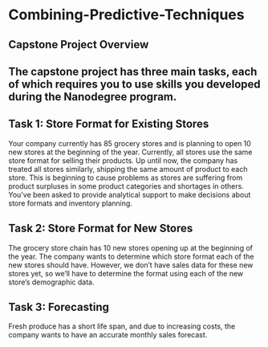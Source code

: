 # Combining-Predictive-Techniques


<h2> Capstone Project Overview <h2/> 
  
The capstone project has three main tasks, each of which requires you to use skills you developed during the Nanodegree program.


<h2> Task 1: Store Format for Existing Stores </h2>
  
Your company currently has 85 grocery stores and is planning to open 10 new stores at the beginning of the year. Currently, all stores use the same store format for selling their products. Up until now, the company has treated all stores similarly, shipping the same amount of product to each store. This is beginning to cause problems as stores are suffering from product surpluses in some product categories and shortages in others. You've been asked to provide analytical support to make decisions about store formats and inventory planning.

<h2> Task 2: Store Format for New Stores </h2>
The grocery store chain has 10 new stores opening up at the beginning of the year. The company wants to determine which store format each of the new stores should have. However, we don’t have sales data for these new stores yet, so we’ll have to determine the format using each of the new store’s demographic data.
  
<h2> Task 3: Forecasting </h2>
Fresh produce has a short life span, and due to increasing costs, the company wants to have an accurate monthly sales forecast.


